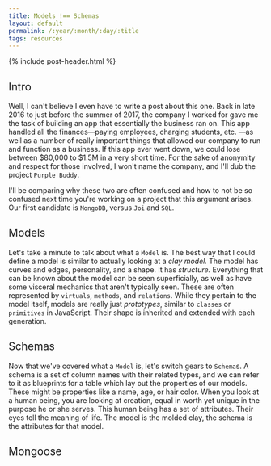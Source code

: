 ```yaml
---
title: Models !== Schemas
layout: default
permalink: /:year/:month/:day/:title
tags: resources
---
```


<div class="mdc-typography">
  <div class="mdc-layout-grid max-width">
    {% include post-header.html %}
    <div class="mdc-layout-grid__inner" style="grid-gap: unset;">
      <div class="mdc-layout-grid__cell mdc-layout-grid__cell--span-12">
        <h2 class="mdc-typography--headline mdc-theme--primary" style="font-weight: 400;">
          Intro
        </h2>
      </div>
    </div>
    <div class="mdc-layout-grid__inner" style="grid-gap: unset;">
      <div class="mdc-layout-grid__cell mdc-layout-grid__cell--span-8 mdc-layout-grid__cell--span-8-tablet">
        <p class="mdc-typography--body-1">
          Well, I can't believe I even have to write a post about this
          one. Back in late 2016 to just before the summer of 2017,
          the company I worked for gave me the task of building an app
          that essentially the business ran on. This app handled all
          the finances&mdash;paying employees, charging students, etc.
          &mdash;as well as a number of really important things that
          allowed our company to run and function as a business. If
          this app ever went down, we could lose between $80,000 to
          $1.5M in a very short time. For the sake of anonymity and
          respect for those involved, I won't name the company, and
          I'll dub the project <code>Purple Buddy</code>.
        </p>
      </div>
    </div>
    <div class="mdc-layout-grid__inner" style="grid-gap: unset;">
      <div class="mdc-layout-grid__cell mdc-layout-grid__cell--span-8 mdc-layout-grid__cell--span-8-tablet">
        <p class="mdc-typography--body-1">
          I'll be comparing why these two are often confused and how
          to not be so confused next time you're working on a project
          that this argument arises. Our first candidate is
          <code>MongoDB</code>, versus <code>Joi</code> and
          <code>SQL</code>.
        </p>
      </div>
    </div>
    <div class="mdc-layout-grid__inner" style="grid-gap: unset;">
      <div class="mdc-layout-grid__cell mdc-layout-grid__cell--span-12">
        <h2 class="mdc-typography--title mdc-theme--primary" style="font-weight: 400;">
          Models
        </h2>
      </div>
    </div>
    <div class="mdc-layout-grid__inner" style="grid-gap: unset;">
      <div class="mdc-layout-grid__cell mdc-layout-grid__cell--span-8 mdc-layout-grid__cell--span-8-tablet">
        <p class="mdc-typography--body-1">
          Let's take a minute to talk about what a <code>Model</code>
          is. The best way that I could define a model is similar to
          actually looking at a <em>clay model.</em> The model has
          curves and edges, personality, and a shape. It has
          <em>structure.</em> Everything that can be known about the
          model can be seen superficially, as well as have some
          visceral mechanics that aren't typically seen. These are
          often represented by <code>virtuals</code>,
          <code>methods</code>, and <code>relations</code>. While they
          pertain to the model itself, models are really just
          <em>prototypes</em>, similar to <code>classes</code> or
          <code>primitives</code> in JavaScript. Their shape is
          inherited and extended with each generation.
        </p>
      </div>
    </div>
    <div class="mdc-layout-grid__inner" style="grid-gap: unset;">
      <div class="mdc-layout-grid__cell mdc-layout-grid__cell--span-12">
        <h2 class="mdc-typography--title mdc-theme--primary" style="font-weight: 400;">
          Schemas
        </h2>
      </div>
    </div>
    <div class="mdc-layout-grid__inner" style="grid-gap: unset;">
      <div class="mdc-layout-grid__cell mdc-layout-grid__cell--span-8 mdc-layout-grid__cell--span-8-tablet">
        <p class="mdc-typography--body-1">
          Now that we've covered what a <code>Model</code> is, let's
          switch gears to <code>Schema</code>s. A schema is a set of
          column names with their related types, and we can refer to
          it as blueprints for a table which lay out the properties of
          our models. These might be properties like a name, age, or
          hair color. When you look at a human being, you are looking
          at creation, equal in worth yet unique in the purpose he or
          she serves. This human being has a set of attributes. Their
          eyes tell the meaning of life. The model is the molded clay,
          the schema is the attributes for that model.
        </p>
      </div>
    </div>
    <div class="mdc-layout-grid__inner" style="grid-gap: unset;">
      <div class="mdc-layout-grid__cell mdc-layout-grid__cell--span-12">
        <h2 class="mdc-typography--title mdc-theme--primary" style="font-weight: 400;">
          Mongoose
        </h2>
      </div>
    </div>
    <div class="mdc-layout-grid__inner" style="grid-gap: unset;">
      <div class="mdc-layout-grid__cell mdc-layout-grid__cell--span-8 mdc-layout-grid__cell--span-8-tablet">
        <p class="mdc-typography--body-1">
        </p>
      </div>
    </div>
  </div>
</div>
